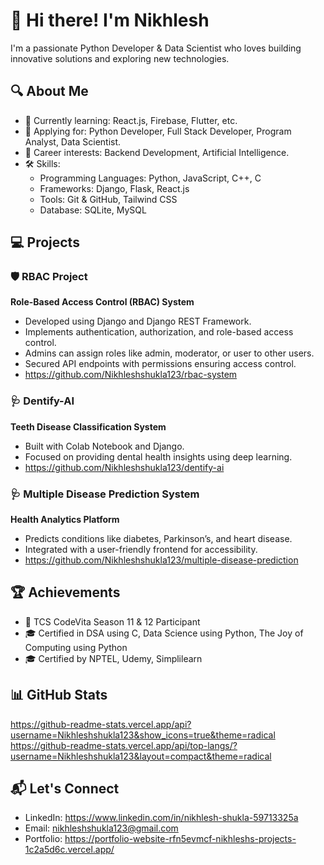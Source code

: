 # 👋 Hi there! I'm Nikhlesh  

I'm a passionate Python Developer & Data Scientist who loves building innovative solutions and exploring new technologies.  

## 🔍 About Me  

- 🌱 Currently learning: React.js, Firebase, Flutter, etc.  
- 💼 Applying for: Python Developer, Full Stack Developer, Program Analyst, Data Scientist.  
- 🎯 Career interests: Backend Development, Artificial Intelligence.  
- 🛠️ Skills:  
  - Programming Languages: Python, JavaScript, C++, C  
  - Frameworks: Django, Flask, React.js  
  - Tools: Git & GitHub, Tailwind CSS  
  - Database: SQLite, MySQL  

## 💻 Projects  

### 🛡️ RBAC Project  
**Role-Based Access Control (RBAC) System**  
- Developed using Django and Django REST Framework.  
- Implements authentication, authorization, and role-based access control.  
- Admins can assign roles like admin, moderator, or user to other users.  
- Secured API endpoints with permissions ensuring access control.
- https://github.com/Nikhleshshukla123/rbac-system

### 🩺 Dentify-AI  
**Teeth Disease Classification System**  
- Built with Colab Notebook and Django.  
- Focused on providing dental health insights using deep learning.  
- https://github.com/Nikhleshshukla123/dentify-ai

### 🩺 Multiple Disease Prediction System  
**Health Analytics Platform**  
- Predicts conditions like diabetes, Parkinson’s, and heart disease.  
- Integrated with a user-friendly frontend for accessibility.
- https://github.com/Nikhleshshukla123/multiple-disease-prediction

## 🏆 Achievements  

- 🌟 TCS CodeVita Season 11 & 12 Participant  
- 🎓 Certified in DSA using C, Data Science using Python, The Joy of Computing using Python
- 🎓 Certified by NPTEL, Udemy, Simplilearn

## 📊 GitHub Stats  

https://github-readme-stats.vercel.app/api?username=Nikhleshshukla123&show_icons=true&theme=radical
https://github-readme-stats.vercel.app/api/top-langs/?username=Nikhleshshukla123&layout=compact&theme=radical


## 📬 Let's Connect  

- LinkedIn: https://www.linkedin.com/in/nikhlesh-shukla-59713325a 
- Email: nikhleshshukla123@gmail.com  
- Portfolio: https://portfolio-website-rfn5evmcf-nikhleshs-projects-1c2a5d6c.vercel.app/
